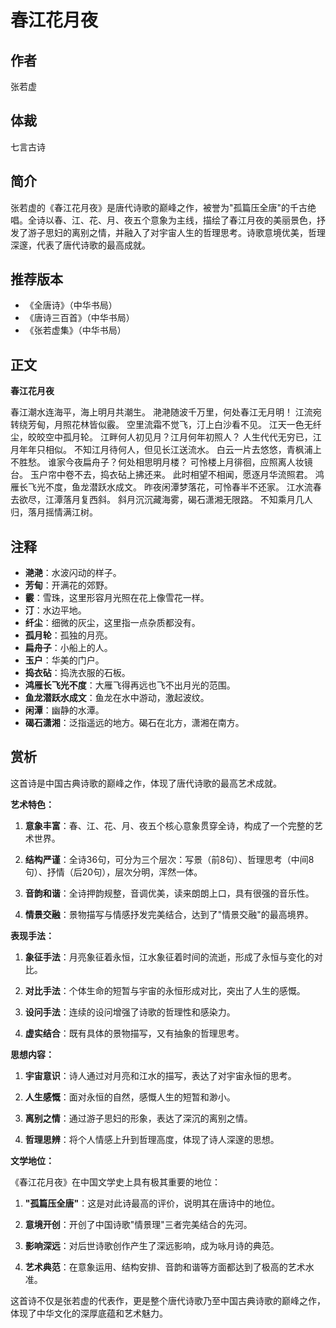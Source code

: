 <!--
 * @Author: ylmzfun ylmzfun@foxmail.com
 * @Date: 2025-01-27 15:30:00
 * @LastEditors: ylmzfun ylmzfun@foxmail.com
 * @LastEditTime: 2025-01-27 15:30:00
 * @FilePath: /Users/ylmzfun/Documents/study/note/诗词/诗词/唐诗/春江花月夜.md
 * @Description: 张若虚《春江花月夜》- 被誉为"孤篇压全唐"的千古绝唱
-->

# 春江花月夜

## 作者
张若虚

## 体裁
七言古诗

## 简介
张若虚的《春江花月夜》是唐代诗歌的巅峰之作，被誉为"孤篇压全唐"的千古绝唱。全诗以春、江、花、月、夜五个意象为主线，描绘了春江月夜的美丽景色，抒发了游子思妇的离别之情，并融入了对宇宙人生的哲理思考。诗歌意境优美，哲理深邃，代表了唐代诗歌的最高成就。

## 推荐版本
- 《全唐诗》（中华书局）
- 《唐诗三百首》（中华书局）
- 《张若虚集》（中华书局）

## 正文

**春江花月夜**

春江潮水连海平，海上明月共潮生。
滟滟随波千万里，何处春江无月明！
江流宛转绕芳甸，月照花林皆似霰。
空里流霜不觉飞，汀上白沙看不见。
江天一色无纤尘，皎皎空中孤月轮。
江畔何人初见月？江月何年初照人？
人生代代无穷已，江月年年只相似。
不知江月待何人，但见长江送流水。
白云一片去悠悠，青枫浦上不胜愁。
谁家今夜扁舟子？何处相思明月楼？
可怜楼上月徘徊，应照离人妆镜台。
玉户帘中卷不去，捣衣砧上拂还来。
此时相望不相闻，愿逐月华流照君。
鸿雁长飞光不度，鱼龙潜跃水成文。
昨夜闲潭梦落花，可怜春半不还家。
江水流春去欲尽，江潭落月复西斜。
斜月沉沉藏海雾，碣石潇湘无限路。
不知乘月几人归，落月摇情满江树。

## 注释

- **滟滟**：水波闪动的样子。
- **芳甸**：开满花的郊野。
- **霰**：雪珠，这里形容月光照在花上像雪花一样。
- **汀**：水边平地。
- **纤尘**：细微的灰尘，这里指一点杂质都没有。
- **孤月轮**：孤独的月亮。
- **扁舟子**：小船上的人。
- **玉户**：华美的门户。
- **捣衣砧**：捣洗衣服的石板。
- **鸿雁长飞光不度**：大雁飞得再远也飞不出月光的范围。
- **鱼龙潜跃水成文**：鱼龙在水中游动，激起波纹。
- **闲潭**：幽静的水潭。
- **碣石潇湘**：泛指遥远的地方。碣石在北方，潇湘在南方。

## 赏析

这首诗是中国古典诗歌的巅峰之作，体现了唐代诗歌的最高艺术成就。

**艺术特色：**

1. **意象丰富**：春、江、花、月、夜五个核心意象贯穿全诗，构成了一个完整的艺术世界。

2. **结构严谨**：全诗36句，可分为三个层次：写景（前8句）、哲理思考（中间8句）、抒情（后20句），层次分明，浑然一体。

3. **音韵和谐**：全诗押韵规整，音调优美，读来朗朗上口，具有很强的音乐性。

4. **情景交融**：景物描写与情感抒发完美结合，达到了"情景交融"的最高境界。

**表现手法：**

1. **象征手法**：月亮象征着永恒，江水象征着时间的流逝，形成了永恒与变化的对比。

2. **对比手法**：个体生命的短暂与宇宙的永恒形成对比，突出了人生的感慨。

3. **设问手法**：连续的设问增强了诗歌的哲理性和感染力。

4. **虚实结合**：既有具体的景物描写，又有抽象的哲理思考。

**思想内容：**

1. **宇宙意识**：诗人通过对月亮和江水的描写，表达了对宇宙永恒的思考。

2. **人生感慨**：面对永恒的自然，感慨人生的短暂和渺小。

3. **离别之情**：通过游子思妇的形象，表达了深沉的离别之情。

4. **哲理思辨**：将个人情感上升到哲理高度，体现了诗人深邃的思想。

**文学地位：**

《春江花月夜》在中国文学史上具有极其重要的地位：

1. **"孤篇压全唐"**：这是对此诗最高的评价，说明其在唐诗中的地位。

2. **意境开创**：开创了中国诗歌"情景理"三者完美结合的先河。

3. **影响深远**：对后世诗歌创作产生了深远影响，成为咏月诗的典范。

4. **艺术典范**：在意象运用、结构安排、音韵和谐等方面都达到了极高的艺术水准。

这首诗不仅是张若虚的代表作，更是整个唐代诗歌乃至中国古典诗歌的巅峰之作，体现了中华文化的深厚底蕴和艺术魅力。